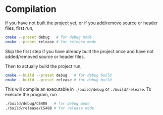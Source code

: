 # Compilation

If you have not built the project yet, or if you add/remove source or header files, first run,
```sh
cmake --preset debug   # for debug mode
cmake --preset release # for release mode
```
Skip the first step if you have already built the project once and have not added/removed source or header files.

Then to actually build the project run,
```sh
cmake --build --preset debug   # for debug build
cmake --build --preset release # for debug build
```

This will compile an executable in `./build/debug` or `./build/release`.
To execute the program, run
```sh
./build/debug/CS488   # for debug mode
./build/release/CS488 # for release mode
```
